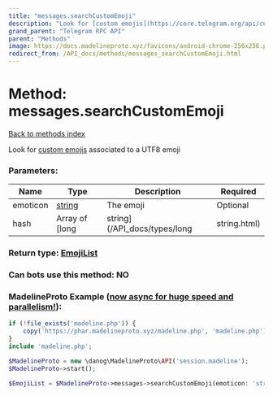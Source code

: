 ```yaml
---
title: "messages.searchCustomEmoji"
description: "Look for [custom emojis](https://core.telegram.org/api/custom-emoji) associated to a UTF8 emoji"
grand_parent: "Telegram RPC API"
parent: "Methods"
image: https://docs.madelineproto.xyz/favicons/android-chrome-256x256.png
redirect_from: /API_docs/methods/messages_searchCustomEmoji.html
---
```

# Method: messages.searchCustomEmoji
[Back to methods index](index.html)



Look for [custom emojis](https://core.telegram.org/api/custom-emoji) associated to a UTF8 emoji

### Parameters:

| Name     |    Type       | Description | Required |
|----------|---------------|-------------|----------|
|emoticon|[string](/API_docs/types/string.html) | The emoji | Optional|
|hash|Array of [long|string](/API_docs/types/long|string.html) | [Hash for pagination, for more info click here](https://core.telegram.org/api/offsets#hash-generation) | Optional|


### Return type: [EmojiList](/API_docs/types/EmojiList.html)

### Can bots use this method: **NO**


### MadelineProto Example ([now async for huge speed and parallelism!](https://docs.madelineproto.xyz/docs/ASYNC.html)):


```php
if (!file_exists('madeline.php')) {
    copy('https://phar.madelineproto.xyz/madeline.php', 'madeline.php');
}
include 'madeline.php';

$MadelineProto = new \danog\MadelineProto\API('session.madeline');
$MadelineProto->start();

$EmojiList = $MadelineProto->messages->searchCustomEmoji(emoticon: 'string', hash: [$long|string, $long|string], );
```

